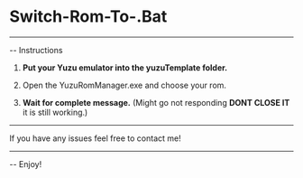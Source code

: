 # Switch-Rom-To-.Bat

---

-- Instructions

1. **Put your Yuzu emulator into the yuzuTemplate folder.**

2.  Open the YuzuRomManager.exe and choose your rom.

3.   **Wait for complete message.** (Might go not responding **DONT CLOSE IT** it is still working.)

---

If you have any issues feel free to contact me!

----

-- Enjoy!
